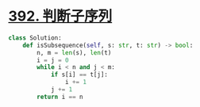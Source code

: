 # [392. 判断子序列](https://leetcode-cn.com/problems/is-subsequence/)

```python
class Solution:
    def isSubsequence(self, s: str, t: str) -> bool:
        n, m = len(s), len(t)
        i = j = 0
        while i < n and j < m:
            if s[i] == t[j]:
                i += 1
            j += 1
        return i == n
```

